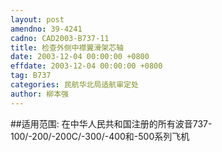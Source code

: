 ```yaml
---
layout: post
amendno: 39-4241
cadno: CAD2003-B737-11
title: 检查外侧中襟翼滑架芯轴
date: 2003-12-04 00:00:00 +0800
effdate: 2003-12-04 00:00:00 +0800
tag: B737
categories: 民航华北局适航审定处
author: 柳本强
---
```


##适用范围:
在中华人民共和国注册的所有波音737-100/-200/-200C/-300/-400和-500系列飞机

